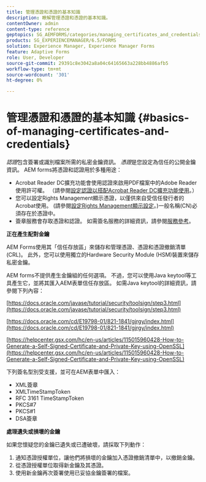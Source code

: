 ```yaml
---
title: 管理憑證和憑證的基本知識
description: 瞭解管理憑證和憑證的基本知識。
contentOwner: admin
content-type: reference
geptopics: SG_AEMFORMS/categories/managing_certificates_and_credentials
products: SG_EXPERIENCEMANAGER/6.5/FORMS
solution: Experience Manager, Experience Manager Forms
feature: Adaptive Forms
role: User, Developer
source-git-commit: 29391c8e3042a8a04c64165663a228bb4886afb5
workflow-type: tm+mt
source-wordcount: '301'
ht-degree: 0%

---
```


# 管理憑證和憑證的基本知識 {#basics-of-managing-certificates-and-credentials}

*認證*&#x200B;包含簽署或識別檔案所需的私密金鑰資訊。 *憑證*&#x200B;是您設定為信任的公開金鑰資訊。 AEM forms將憑證和認證用於多種用途：

* Acrobat Reader DC擴充功能會使用認證來啟用PDF檔案中的Adobe Reader使用許可權。 （請參閱[設定認證以搭配Acrobat Reader DC擴充功能使用](/help/forms/using/admin-help/configuring-credentials-acrobat-reader-dc.md#configuring-credentials-for-use-with-acrobat-reader-dc-extensions)。）
* 您可以設定Rights Management顯示憑證，以僅供來自受信任發行者的Acrobat使用。 (請參閱[設定Rights Management顯示設定](/help/forms/using/admin-help/configuring-client-server-options.md#configure-document-security-display-settings)。)一般名稱(CN)必須存在於憑證中。
* 簽章服務會存取憑證和認證。 如需簽名服務的詳細資訊，請參閱[服務參考](https://www.adobe.com/go/learn_aemforms_services_65)。

**正在產生配對金鑰**

AEM Forms使用其「信任存放區」來儲存和管理憑證、憑證和憑證撤銷清單(CRL)。 此外，您可以使用獨立的Hardware Security Module (HSM)裝置來儲存私密金鑰。

AEM forms不提供產生金鑰組的任何選項。 不過，您可以使用Java keytool等工具產生它，並將其匯入AEM表單信任存放區。 如需Java keytool的詳細資訊，請參閱下列內容：

[https://docs.oracle.com/javase/tutorial/security/toolsign/step3.html](https://docs.oracle.com/javase/tutorial/security/toolsign/step3.html)

[https://docs.oracle.com/cd/E19798-01/821-1841/gjrgy/index.html](https://docs.oracle.com/cd/E19798-01/821-1841/gjrgy/index.html)

[https://helpcenter.gsx.com/hc/en-us/articles/115015960428-How-to-Generate-a-Self-Signed-Certificate-and-Private-Key-using-OpenSSL](https://helpcenter.gsx.com/hc/en-us/articles/115015960428-How-to-Generate-a-Self-Signed-Certificate-and-Private-Key-using-OpenSSL)

下列簽名型別受支援，並可在AEM表單中匯入：

* XML簽章
* XMLTimeStampToken
* RFC 3161 TimeStampToken
* PKCS#7
* PKCS#1
* DSA簽章

**處理遺失或損壞的金鑰**

如果您懷疑您的金鑰已遺失或已遭破壞，請採取下列動作：

1. 通知憑證授權單位，讓他們將損壞的金鑰加入憑證撤銷清單中，以撤銷金鑰。
1. 從憑證授權單位取得新金鑰及其憑證。
1. 使用新金鑰再次簽署使用已妥協金鑰簽署的檔案。
